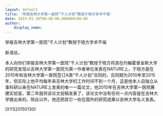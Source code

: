 ```yaml
---
layout: default
title: '举报吉林大学第一医院“千人计划”教授于晓方学术不端'
date: 2015-01-30T00:00:00.000000+08:00
author:
    display_name: 
---
```


举报吉林大学第一医院“千人计划”教授于晓方学术不端

新语丝，

本人向你们举报吉林大学第一医院“千人计划”教授于晓方将其在约翰霍普金斯大学的研究发现以吉林大学第一医院为第一作者单位发表在NATURE上，于晓方是在2010年和吉林大学第一医院签订A类“千人计划”合同的，合同期为2010年至2015年，但实际上他平均每年来吉林大学的工作时间不到一个月，这是他本人自独立从事科研以来在NATURE上发表的唯一一篇论文，他2010年在吉林大学第一医院筹建实验室，第二年就将该论文投稿发表了，该论文中没有任何一点内容是在吉林大学做出来的。除此以外，他还把其它一些在国外的研究成果以吉林大学名义发表。

(XYS20150130)

